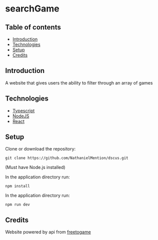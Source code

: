 # searchGame

## Table of contents

- [Introduction](#Introduction)
- [Technologies](#Technologies)
- [Setup](#Setup)
- [Credits](#Credits)

## Introduction

A website that gives users the ability to filter through an array of games

## Technologies

- [Typescript](https://www.typescriptlang.org/)
- [NodeJS](https://nodejs.org/en/)
- [React](https://reactjs.org/)

## Setup

Clone or download the repository:

`git clone https://github.com/NathanielMention/dscus.git`

(Must have Node.js installed)

In the application directory run:

`npm install`

In the application directory run:

`npm run dev`

## Credits

Website powered by api from [freetogame](https://rapidapi.com/digiwalls/api/free-to-play-games-database)
